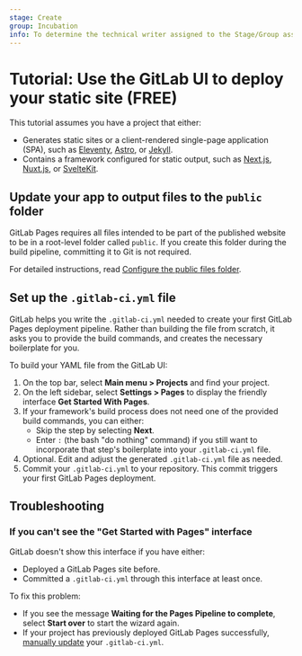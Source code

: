 ```yaml
---
stage: Create
group: Incubation
info: To determine the technical writer assigned to the Stage/Group associated with this page, see https://about.gitlab.com/handbook/product/ux/technical-writing/#assignments
---
```


# Tutorial: Use the GitLab UI to deploy your static site **(FREE)**

This tutorial assumes you have a project that either:

- Generates static sites or a client-rendered single-page application (SPA),
  such as [Eleventy](https://www.11ty.dev), [Astro](https://astro.build), or [Jekyll](https://jekyllrb.com).
- Contains a framework configured for static output, such as [Next.js](https://nextjs.org),
  [Nuxt.js](https://nuxtjs.org), or [SvelteKit](https://kit.svelte.dev).

## Update your app to output files to the `public` folder

GitLab Pages requires all files intended to be part of the published website to
be in a root-level folder called `public`. If you create this folder during the build
pipeline, committing it to Git is not required.

For detailed instructions, read [Configure the public files folder](../public_folder.md).

## Set up the `.gitlab-ci.yml` file

GitLab helps you write the `.gitlab-ci.yml` needed to create your first GitLab Pages
deployment pipeline. Rather than building the file from scratch, it asks you to
provide the build commands, and creates the necessary boilerplate for you.

To build your YAML file from the GitLab UI:

1. On the top bar, select **Main menu > Projects** and find your project.
1. On the left sidebar, select **Settings > Pages** to display the friendly
   interface **Get Started With Pages**.
1. If your framework's build process does not need one of the provided build
   commands, you can either:
   - Skip the step by selecting **Next**.
   - Enter `:` (the bash "do nothing" command) if you still want to incorporate that
     step's boilerplate into your `.gitlab-ci.yml` file.
1. Optional. Edit and adjust the generated `.gitlab-ci.yml` file as needed.
1. Commit your `.gitlab-ci.yml` to your repository. This commit triggers your first
   GitLab Pages deployment.

## Troubleshooting

### If you can't see the "Get Started with Pages" interface

GitLab doesn't show this interface if you have either:

- Deployed a GitLab Pages site before.
- Committed a `.gitlab-ci.yml` through this interface at least once.

To fix this problem:

- If you see the message **Waiting for the Pages Pipeline to complete**, select
  **Start over** to start the wizard again.
- If your project has previously deployed GitLab Pages successfully,
  [manually update](pages_from_scratch.md) your `.gitlab-ci.yml`.
